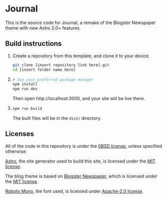 # Journal

This is the source code for Journal, a remake of the Blogster Newspaper theme with new Astro 2.0+ features.

## Build instructions

1.  Create a repository from this template, and clone it to your device.
    ```sh
    git clone [insert repository link here].git
    cd [insert folder name here]
    ```

2.  ```sh
    # Use your preferred package manager
    npm install
    npm run dev
    ```
    Then open http://localhost:3000, and your site will be live there.

3.  ```sh
    npm run build
    ```
    The built files will be in the `dist/` directory.

## Licenses

All of the code in this repository is under the [0BSD license](LICENSE), unless specified otherwise.

[Astro](https://astro.build), the site generator used to build this site, is licensed under the [MIT license](https://github.com/withastro/astro/blob/main/LICENSE).

The blog theme is based on [Blogster Newspaper](https://blogster-newspaper.netlify.app), which is licensed under the [MIT license](https://github.com/flexdinesh/blogster/blob/main/LICENSE).

[Roboto Mono](https://fonts.google.com/specimen/Roboto+Mono), the font used, is licensed under [Apache-2.0 license](https://www.apache.org/licenses/LICENSE-2.0).
